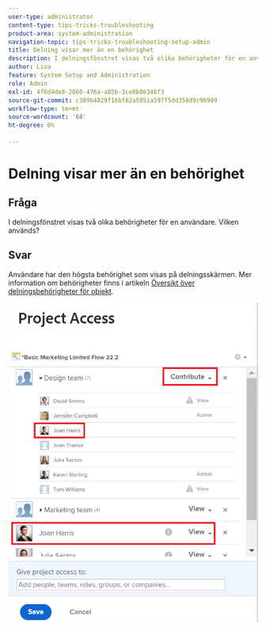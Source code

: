 ```yaml
---
user-type: administrator
content-type: tips-tricks-troubleshooting
product-area: system-administration
navigation-topic: tips-tricks-troubleshooting-setup-admin
title: Delning visar mer än en behörighet
description: I delningsfönstret visas två olika behörigheter för en användare. Vilken används?
author: Lisa
feature: System Setup and Administration
role: Admin
exl-id: 4f6d4de8-2860-476a-a85b-3ce8b86346f3
source-git-commit: c389b4829f16bf82a5851a597f5dd358d9c96999
workflow-type: tm+mt
source-wordcount: '68'
ht-degree: 0%

---
```


# Delning visar mer än en behörighet

## Fråga

I delningsfönstret visas två olika behörigheter för en användare. Vilken används?

## Svar

Användare har den högsta behörighet som visas på delningsskärmen. Mer information om behörigheter finns i artikeln [Översikt över delningsbehörigheter för objekt](../../workfront-basics/grant-and-request-access-to-objects/sharing-permissions-on-objects-overview.md).

![](assets/screen-shot-2014-03-19-at-3.36.28-pm-350x403.png)
